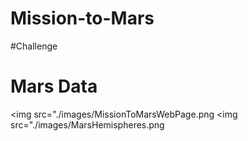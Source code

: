 # Mission-to-Mars

#Challenge

# Mars Data
<img src="./images/MissionToMarsWebPage.png
<img src="./images/MarsHemispheres.png
